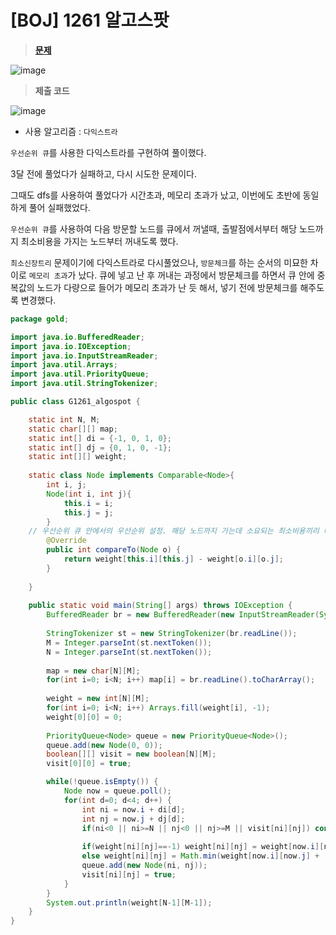 # [BOJ] 1261 알고스팟
  > **[문제](https://www.acmicpc.net/problem/1261)**
> 
![image](https://user-images.githubusercontent.com/80896077/177026967-884f9026-9bb4-4453-a563-a0ed1025b39f.png)

> **제출 코드**
> 
![image](https://user-images.githubusercontent.com/80896077/177026972-88c44171-f488-4870-9eb3-9b348c22ee69.png)

- 사용 알고리즘 : `다익스트라`

`우선순위 큐`를 사용한 다익스트라를 구현하여 풀이했다.

3달 전에 풀었다가 실패하고, 다시 시도한 문제이다.

그때도 dfs를 사용하여 풀었다가 시간초과, 메모리 초과가 났고, 이번에도 초반에 동일하게 풀어 실패했었다.

`우선순위 큐`를 사용하여 다음 방문할 노드를 큐에서 꺼낼때, 출발점에서부터 해당 노드까지 최소비용을 가지는 노드부터 꺼내도록 했다.

`최소신장트리` 문제이기에 다익스트라로 다시풀었으나, `방문체크`를 하는 순서의 미묘한 차이로 `메모리 초과`가 났다. 큐에 넣고 난 후 꺼내는 과정에서 방문체크를 하면서 큐 안에 중복값의 노드가 다량으로 들어가 메모리 초과가 난 듯 해서,  넣기 전에 방문체크를 해주도록 변경했다.

```java
package gold;

import java.io.BufferedReader;
import java.io.IOException;
import java.io.InputStreamReader;
import java.util.Arrays;
import java.util.PriorityQueue;
import java.util.StringTokenizer;

public class G1261_algospot {

	static int N, M;
	static char[][] map;
	static int[] di = {-1, 0, 1, 0};
	static int[] dj = {0, 1, 0, -1};
	static int[][] weight;
	
	static class Node implements Comparable<Node>{
		int i, j;
		Node(int i, int j){
			this.i = i;
			this.j = j;
		}
    // 우선순위 큐 안에서의 우선순위 설정. 해당 노드까지 가는데 소요되는 최소비용끼리 비교한다
		@Override
		public int compareTo(Node o) {
			return weight[this.i][this.j] - weight[o.i][o.j];
		}
		
	}
	
	public static void main(String[] args) throws IOException {
		BufferedReader br = new BufferedReader(new InputStreamReader(System.in));
		
		StringTokenizer st = new StringTokenizer(br.readLine());
		M = Integer.parseInt(st.nextToken());
		N = Integer.parseInt(st.nextToken());
		
		map = new char[N][M];
		for(int i=0; i<N; i++) map[i] = br.readLine().toCharArray();
		
		weight = new int[N][M];
		for(int i=0; i<N; i++) Arrays.fill(weight[i], -1);
		weight[0][0] = 0;
		
		PriorityQueue<Node> queue = new PriorityQueue<Node>();
		queue.add(new Node(0, 0));
		boolean[][] visit = new boolean[N][M];
		visit[0][0] = true;

		while(!queue.isEmpty()) {
			Node now = queue.poll();
			for(int d=0; d<4; d++) {
				int ni = now.i + di[d];
				int nj = now.j + dj[d];
				if(ni<0 || ni>=N || nj<0 || nj>=M || visit[ni][nj]) continue;
				
				if(weight[ni][nj]==-1) weight[ni][nj] = weight[now.i][now.j] + (map[ni][nj]-'0');
				else weight[ni][nj] = Math.min(weight[now.i][now.j] + (map[ni][nj]-'0'), weight[ni][nj]);
				queue.add(new Node(ni, nj));
				visit[ni][nj] = true;
			}
		}
		System.out.println(weight[N-1][M-1]);
	}
}
```
